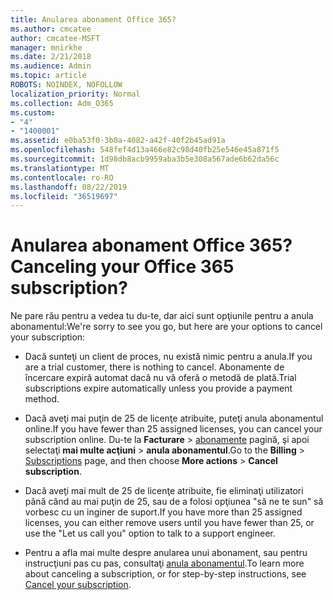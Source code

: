 ```yaml
---
title: Anularea abonament Office 365?
ms.author: cmcatee
author: cmcatee-MSFT
manager: mnirkhe
ms.date: 2/21/2018
ms.audience: Admin
ms.topic: article
ROBOTS: NOINDEX, NOFOLLOW
localization_priority: Normal
ms.collection: Adm_O365
ms.custom:
- "4"
- "1400001"
ms.assetid: e0ba53f0-3b0a-4082-a42f-40f2b45ad91a
ms.openlocfilehash: 548fef4d13a466e82c98d40fb25e546e45a871f5
ms.sourcegitcommit: 1d98db8acb9959aba3b5e308a567ade6b62da56c
ms.translationtype: MT
ms.contentlocale: ro-RO
ms.lasthandoff: 08/22/2019
ms.locfileid: "36519697"
---
```

# <a name="canceling-your-office-365-subscription"></a><span data-ttu-id="035fd-102">Anularea abonament Office 365?</span><span class="sxs-lookup"><span data-stu-id="035fd-102">Canceling your Office 365 subscription?</span></span>

<span data-ttu-id="035fd-103">Ne pare rău pentru a vedea tu du-te, dar aici sunt opţiunile pentru a anula abonamentul:</span><span class="sxs-lookup"><span data-stu-id="035fd-103">We're sorry to see you go, but here are your options to cancel your subscription:</span></span>
  
- <span data-ttu-id="035fd-104">Dacă sunteţi un client de proces, nu există nimic pentru a anula.</span><span class="sxs-lookup"><span data-stu-id="035fd-104">If you are a trial customer, there is nothing to cancel.</span></span> <span data-ttu-id="035fd-105">Abonamente de încercare expiră automat dacă nu vă oferă o metodă de plată.</span><span class="sxs-lookup"><span data-stu-id="035fd-105">Trial subscriptions expire automatically unless you provide a payment method.</span></span>

- <span data-ttu-id="035fd-106">Dacă aveţi mai puţin de 25 de licenţe atribuite, puteţi anula abonamentul online.</span><span class="sxs-lookup"><span data-stu-id="035fd-106">If you have fewer than 25 assigned licenses, you can cancel your subscription online.</span></span> <span data-ttu-id="035fd-107">Du-te la **Facturare** \> [abonamente](https://go.microsoft.com/fwlink/p/?linkid=842054) pagină, şi apoi selectaţi **mai multe acţiuni** \> **anula abonamentul**.</span><span class="sxs-lookup"><span data-stu-id="035fd-107">Go to the **Billing** \> [Subscriptions](https://go.microsoft.com/fwlink/p/?linkid=842054) page, and then choose **More actions** \> **Cancel subscription**.</span></span>

- <span data-ttu-id="035fd-108">Dacă aveţi mai mult de 25 de licenţe atribuite, fie eliminaţi utilizatori până când au mai puţin de 25, sau de a folosi opţiunea "să ne te sun" să vorbesc cu un inginer de suport.</span><span class="sxs-lookup"><span data-stu-id="035fd-108">If you have more than 25 assigned licenses, you can either remove users until you have fewer than 25, or use the "Let us call you" option to talk to a support engineer.</span></span>

- <span data-ttu-id="035fd-109">Pentru a afla mai multe despre anularea unui abonament, sau pentru instrucţiuni pas cu pas, consultaţi [anula abonamentul](https://docs.microsoft.com/office365/admin/subscriptions-and-billing/cancel-your-subscription).</span><span class="sxs-lookup"><span data-stu-id="035fd-109">To learn more about canceling a subscription, or for step-by-step instructions, see [Cancel your subscription](https://docs.microsoft.com/office365/admin/subscriptions-and-billing/cancel-your-subscription).</span></span>